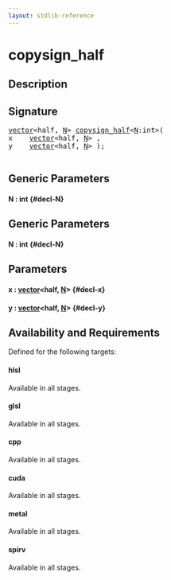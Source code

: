 ```yaml
---
layout: stdlib-reference
---
```


# copysign\_half

## Description





## Signature 

<pre>
<a href="/stdlib-reference/types/vector/index">vector</a>&lt;half, <a href="/stdlib-reference/types/vector/index#decl-N" class="code_var">N</a>&gt; <a href="/stdlib-reference/global-decls/copysign_half">copysign_half</a>&lt;<a href="/stdlib-reference/global-decls/copysign_half#decl-N" class="code_var">N</a>:int&gt;(
x    <a href="/stdlib-reference/types/vector/index">vector</a>&lt;half, <a href="/stdlib-reference/types/vector/index#decl-N" class="code_var">N</a>&gt; ,
y    <a href="/stdlib-reference/types/vector/index">vector</a>&lt;half, <a href="/stdlib-reference/types/vector/index#decl-N" class="code_var">N</a>&gt; );

</pre>

## Generic Parameters

#### N  : int {#decl-N}

## Generic Parameters

#### N  : int {#decl-N}

## Parameters

#### x  : [vector](/stdlib-reference/types/vector/index)\<half, [N](/stdlib-reference/types/vector/index#decl-N)\> {#decl-x}
#### y  : [vector](/stdlib-reference/types/vector/index)\<half, [N](/stdlib-reference/types/vector/index#decl-N)\> {#decl-y}

## Availability and Requirements

Defined for the following targets:

#### hlsl
Available in all stages.

#### glsl
Available in all stages.

#### cpp
Available in all stages.

#### cuda
Available in all stages.

#### metal
Available in all stages.

#### spirv
Available in all stages.



